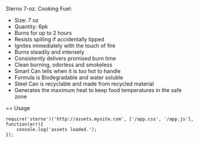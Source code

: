 Sterno 7-oz. Cooking Fuel:

 * Size: 7 oz
 * Quantity: 6pk
 * Burns for up to 2 hours
 * Resists spilling if accidentally tipped
 * Ignites immediately with the touch of fire
 * Burns steadily and intensely
 * Consistently delivers promised burn time
 * Clean burning, odorless and smokeless
 * Smart Can tells when it is too hot to handle
 * Formula is Biodegradable and water soluble
 * Steel Can is recyclable and made from recycled material
 * Generates the maximum heat to keep food temperatures in the safe zone


== Usage

    require('sterno')('http://assets.mysite.com', ['/app.css', '/app.js'], function(err){
        console.log('assets loaded.');
    });